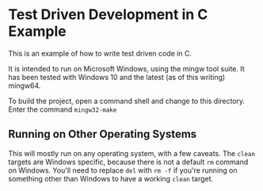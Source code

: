 # Test Driven Development in C Example

This is an example of how to write test driven code in C.

It is intended to run on Microsoft Windows, using the mingw tool suite.
It has been tested with Windows 10 and the latest (as of this writing)
mingw64.  

To build the project, open a command shell and change to this directory.
Enter the command `mingw32-make`

## Running on Other Operating Systems

This will mostly run on any operating system, with a few caveats.  The
`clean` targets are Windows specific, because there is not a default
`rm` command on Windows.  You'll need to replace `del` with `rm -f` if
you're running on something other than Windows to have a working `clean`
target.
